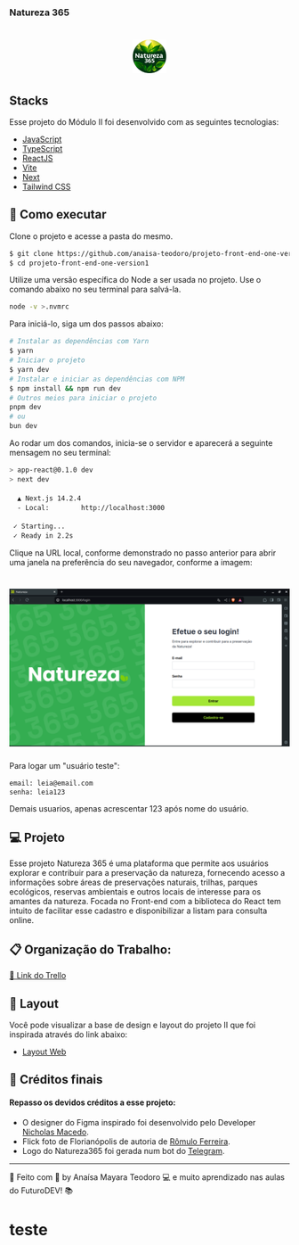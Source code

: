 ### Natureza 365

<h1 align="center">
  <img src="./app/assets/loguinha.jpg" alt="Natureza 365" title="Natureza 365" width="60"/>
</h1>


## Stacks

Esse projeto do Módulo II foi desenvolvido com as seguintes tecnologias:

- [JavaScript](https://developer.mozilla.org/en-US/docs/Web/JavaScript)
- [TypeScript](https://www.typescriptlang.org/)
- [ReactJS](https://reactjs.org)
- [Vite](https://vitejs.dev)
- [Next](https://nextjs.org/)
- [Tailwind CSS](https://tailwindcss.com/)


## 🚀 Como executar

Clone o projeto e acesse a pasta do mesmo.

```bash
$ git clone https://github.com/anaisa-teodoro/projeto-front-end-one-version1.git
$ cd projeto-front-end-one-version1
```
Utilize uma versão específica do Node a ser usada no projeto. Use o comando abaixo no seu terminal para salvá-la.

```bash
node -v >.nvmrc
```
Para iniciá-lo, siga um dos passos abaixo:
```bash
# Instalar as dependências com Yarn
$ yarn
# Iniciar o projeto
$ yarn dev
# Instalar e iniciar as dependências com NPM
$ npm install && npm run dev
# Outros meios para iniciar o projeto
pnpm dev
# ou
bun dev

```
Ao rodar um dos comandos, inicia-se o servidor e aparecerá a seguinte mensagem no seu terminal: 

```bash
> app-react@0.1.0 dev
> next dev

  ▲ Next.js 14.2.4
  - Local:        http://localhost:3000

 ✓ Starting...
 ✓ Ready in 2.2s
```
Clique na URL local, conforme demonstrado no passo anterior para abrir uma janela na preferência do seu navegador, conforme a imagem:

<h1 align="center">
  <img src="./app/assets/login.png" alt="Tela login Natureza 365" title="Login do Natureza 365" width="900"/>
</h1>

Para logar um "usuário teste":

```schema
email: leia@email.com
senha: leia123
```
Demais usuarios, apenas acrescentar 123 após nome do usuário.

## 💻 Projeto

Esse projeto Natureza 365 é uma plataforma que permite aos usuários explorar e contribuir para a preservação da natureza, fornecendo acesso a informações sobre áreas de preservações naturais, trilhas, parques ecológicos, reservas ambientais e outros locais de interesse para os amantes da natureza. Focada no Front-end com a biblioteca do React tem intuito de facilitar esse cadastro e disponibilizar a listam para consulta online.

## 📋 Organização do Trabalho:

[🔗 Link do Trello](https://trello.com/b/4YnWqsCV/projetomoduloii)


## 🔖 Layout

Você pode visualizar a base de design e layout do projeto II que foi inspirada através do link abaixo:

- [Layout Web](https://www.figma.com/design/QVcbYrMEXZDWbSgLG2HsOG/ativa365?node-id=66-1057)

## 📝 Créditos finais

#### Repasso os devidos créditos a esse projeto:
- O designer do Figma inspirado foi desenvolvido pelo Developer [Nicholas Macedo](https://github.com/nicholasmacedoo).
- Flick foto de Florianópolis de autoria de [Rômulo Ferreira](https://www.flickr.com/photos/133918326@N07/19565692931/in/photolist-vNXhRi-ZAv1m5-vaM5L5-2nm4uyt-o5TiB-QxPfF3-vrPNXJ-7C6RVu-uvvSGP-2nY29Za-bbnkVr-28kwoHg-btVD87-5WTANr-9WkAu-bppqWC-kyz7iz-QxPaAy-8vRWSu-apsRQX-8r4pgf-bbnkf4-RJ7KQ-B6v6w4-H9doM9-5wbA6s-jB9h63-ajru9Z-235oGKe-bCjme6-6Pje6K-4B2kAr-4B2jft-e6Zxo-4B6yZ3-aPmJHe-4B2k8r-9xzR5a-qiQiqZ-2fAuhmy-vsmqoM-pyijtL-e6ZJ2-6KyxrH-bbnmDK-vaME73-KXtYTt-MzGxom-DZniAw-DSZV32).
- Logo do Natureza365 foi gerada num bot do [Telegram](https://web.telegram.org).

---


💖 Feito com 💜 by Anaísa Mayara Teodoro 💻 e muito aprendizado nas aulas do FuturoDEV! 📚
# teste
